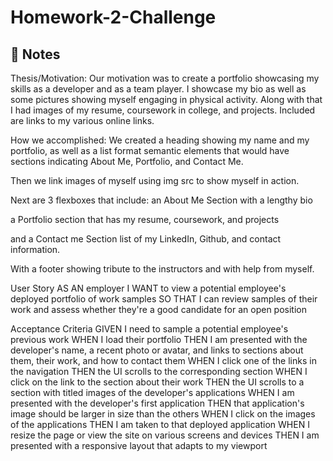 # Homework-2-Challenge

## 📝 Notes
Thesis/Motivation:
Our motivation was to create a portfolio showcasing my skills as a developer and as a team player. I showcase my bio as well as some
pictures showing myself engaging in physical activity. Along with that I had images of my resume, coursework in college, and projects. 
Included are links to my various online links.

How we accomplished:
We created a heading showing my name and my portfolio, as well as a list format semantic elements 
that would have sections indicating About Me, Portfolio, and Contact Me.

Then we link images of myself using img src to show myself in action.

Next are 3 flexboxes that include:
 an About Me Section with a lengthy bio

 a Portfolio section that has my resume, coursework, and projects

 and a Contact me Section list of my LinkedIn, Github, and contact information.


 With a footer showing tribute to the instructors and with help from myself.



User Story
AS AN employer
I WANT to view a potential employee's deployed portfolio of work samples
SO THAT I can review samples of their work and assess whether they're a good candidate for an open position

Acceptance Criteria
GIVEN I need to sample a potential employee's previous work
WHEN I load their portfolio
THEN I am presented with the developer's name, a recent photo or avatar, and links to sections about them, their work, and how to contact them
WHEN I click one of the links in the navigation
THEN the UI scrolls to the corresponding section
WHEN I click on the link to the section about their work
THEN the UI scrolls to a section with titled images of the developer's applications
WHEN I am presented with the developer's first application
THEN that application's image should be larger in size than the others
WHEN I click on the images of the applications
THEN I am taken to that deployed application
WHEN I resize the page or view the site on various screens and devices
THEN I am presented with a responsive layout that adapts to my viewport